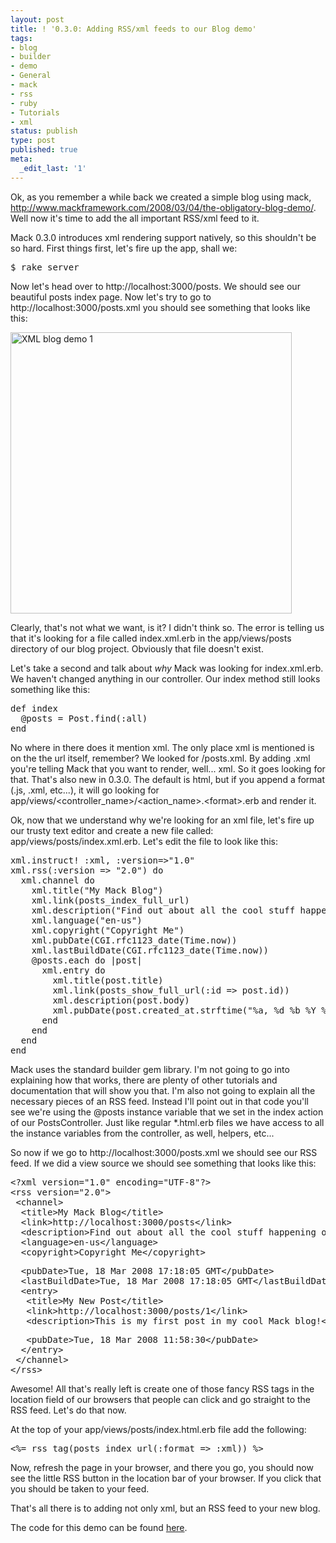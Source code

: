 ```yaml
---
layout: post
title: ! '0.3.0: Adding RSS/xml feeds to our Blog demo'
tags:
- blog
- builder
- demo
- General
- mack
- rss
- ruby
- Tutorials
- xml
status: publish
type: post
published: true
meta:
  _edit_last: '1'
---
```

Ok, as you remember a while back we created a simple blog using mack, <a href="http://www.mackframework.com/2008/03/04/the-obligatory-blog-demo/" target="_blank">http://www.mackframework.com/2008/03/04/the-obligatory-blog-demo/</a>. Well now it's time to add the all important RSS/xml feed to it.

Mack 0.3.0 introduces xml rendering support natively, so this shouldn't be so hard. First things first, let's fire up the app, shall we:
<pre>$ rake server</pre>
Now let's head over to http://localhost:3000/posts. We should see our beautiful posts index page. Now let's try to go to http://localhost:3000/posts.xml you should see something that looks like this:

<img src="http://www.mackframework.com/wp-content/uploads/2008/03/xml1.png" alt="XML blog demo 1" width="450" />

Clearly, that's not what we want, is it? I didn't think so. The error is telling us that it's looking for a file called index.xml.erb in the app/views/posts directory of our blog project. Obviously that file doesn't exist.

Let's take a second and talk about <em>why</em> Mack was looking for index.xml.erb. We haven't changed anything in our controller. Our index method still looks something like this:
<pre>def index
  @posts = Post.find(:all)
end</pre>
No where in there does it mention xml. The only place xml is mentioned is on the the url itself, remember? We looked for /posts.xml. By adding .xml you're telling Mack that you want to render, well... xml. So it goes looking for that. That's also new in 0.3.0. The default is html, but if you append a format (.js, .xml, etc...), it will go looking for app/views/&lt;controller_name&gt;/&lt;action_name&gt;.&lt;format&gt;.erb and render it.

Ok, now that we understand why we're looking for an xml file, let's fire up our trusty text editor and create a new file called: app/views/posts/index.xml.erb. Let's edit the file to look like this:
<pre>xml.instruct! :xml, :version=&gt;"1.0"
xml.rss(:version =&gt; "2.0") do
  xml.channel do
    xml.title("My Mack Blog")
    xml.link(posts_index_full_url)
    xml.description("Find out about all the cool stuff happening on my blog!")
    xml.language("en-us")
    xml.copyright("Copyright Me")
    xml.pubDate(CGI.rfc1123_date(Time.now))
    xml.lastBuildDate(CGI.rfc1123_date(Time.now))
    @posts.each do |post|
      xml.entry do
        xml.title(post.title)
        xml.link(posts_show_full_url(:id =&gt; post.id))
        xml.description(post.body)
        xml.pubDate(post.created_at.strftime("%a, %d %b %Y %H:%M:%S"))
      end
    end
  end
end</pre>
Mack uses the standard builder gem library. I'm not going to go into explaining how that works, there are plenty of other tutorials and documentation that will show you that. I'm also not going to explain all the necessary pieces of an RSS feed. Instead I'll point out in that code you'll see we're using the @posts instance variable that we set in the index action of our PostsController. Just like regular *.html.erb files we have access to all the instance variables from the controller, as well, helpers, etc...

So now if we go to http://localhost:3000/posts.xml we should see our RSS feed. If we did a view source we should see something that looks like this:
<pre id="line1"><span class="pi">&lt;?xml version="1.0" encoding="UTF-8"?&gt;</span>
&lt;<span class="start-tag">rss</span><span class="attribute-name"> version</span>=<span class="attribute-value">"2.0"</span>&gt;
 &lt;<span class="start-tag">channel</span>&gt;
  &lt;<span class="start-tag">title</span>&gt;My Mack Blog&lt;/<span class="end-tag">title</span>&gt;
  &lt;<span class="start-tag">link</span>&gt;http://localhost:3000/posts&lt;/<span class="end-tag">link</span>&gt;
  &lt;<span class="start-tag">description</span>&gt;Find out about all the cool stuff happening on my blog!&lt;/<span class="end-tag">description</span>&gt;
  &lt;<span class="start-tag">language</span>&gt;en-us&lt;/<span class="end-tag">language</span>&gt;
  &lt;<span class="start-tag">copyright</span>&gt;Copyright Me&lt;/<span class="end-tag">copyright</span>&gt;</pre>
<pre id="line9">  &lt;<span class="start-tag">pubDate</span>&gt;Tue, 18 Mar 2008 17:18:05 GMT&lt;/<span class="end-tag">pubDate</span>&gt;
  &lt;<span class="start-tag">lastBuildDate</span>&gt;Tue, 18 Mar 2008 17:18:05 GMT&lt;/<span class="end-tag">lastBuildDate</span>&gt;
  &lt;<span class="start-tag">entry</span>&gt;
   &lt;<span class="start-tag">title</span>&gt;My New Post&lt;/<span class="end-tag">title</span>&gt;
   &lt;<span class="start-tag">link</span>&gt;http://localhost:3000/posts/1&lt;/<span class="end-tag">link</span>&gt;
   &lt;<span class="start-tag">description</span>&gt;This is my first post in my cool Mack blog!&lt;/<span class="end-tag">description</span>&gt;</pre>
<pre id="line15">   &lt;<span class="start-tag">pubDate</span>&gt;Tue, 18 Mar 2008 11:58:30&lt;/<span class="end-tag">pubDate</span>&gt;
  &lt;/<span class="end-tag">entry</span>&gt;
 &lt;/<span class="end-tag">channel</span>&gt;
&lt;/<span class="end-tag">rss</span>&gt;</pre>
Awesome! All that's really left is create one of those fancy RSS tags in the location field of our browsers that people can click and go straight to the RSS feed. Let's do that now.

At the top of your app/views/posts/index.html.erb file add the following:
<pre>&lt;%= rss_tag(posts_index_url(:format =&gt; :xml)) %&gt;</pre>
Now, refresh the page in your browser, and there you go, you should now see the little RSS button in the location bar of your browser. If you click that you should be taken to your feed.

That's all there is to adding not only xml, but an RSS feed to your new blog.

The code for this demo can be found <a href="http://www.mackframework.com/wp-content/uploads/2008/03/mack_blog_demo.zip" title="Blog Demo w/ XML">here</a>.
